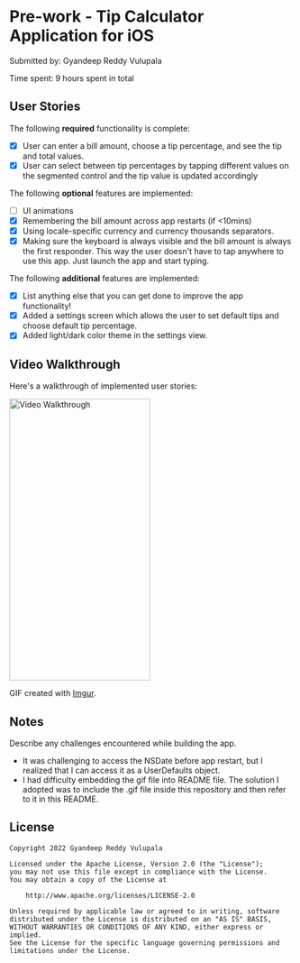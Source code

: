 # Pre-work - Tip Calculator Application for iOS

Submitted by: Gyandeep Reddy Vulupala

Time spent: 9 hours spent in total

## User Stories

The following **required** functionality is complete:

* [x] User can enter a bill amount, choose a tip percentage, and see the tip and total values.
* [x] User can select between tip percentages by tapping different values on the segmented control and the tip value is updated accordingly

The following **optional** features are implemented:

* [ ] UI animations
* [x] Remembering the bill amount across app restarts (if <10mins)
* [x] Using locale-specific currency and currency thousands separators.
* [x] Making sure the keyboard is always visible and the bill amount is always the first responder. This way the user doesn't have to tap anywhere to use this app. Just launch the app and start typing.

The following **additional** features are implemented:

- [x] List anything else that you can get done to improve the app functionality!
- [x] Added a settings screen which allows the user to set default tips and choose default tip percentage.
- [x] Added light/dark color theme in the settings view.

## Video Walkthrough

Here's a walkthrough of implemented user stories:

<img src='./tip_calculator.gif' width="250" height="500" title='Video Walkthrough' alt='Video Walkthrough' />

GIF created with [Imgur](https://imgur.com/vidgif).

## Notes

Describe any challenges encountered while building the app.
- It was challenging to access the NSDate before app restart, but I realized that I can access it as a UserDefaults object. 
- I had difficulty embedding the gif file into README file. The solution I adopted was to include the .gif file inside this
repository and then refer to it in this README.


## License

    Copyright 2022 Gyandeep Reddy Vulupala

    Licensed under the Apache License, Version 2.0 (the "License");
    you may not use this file except in compliance with the License.
    You may obtain a copy of the License at

        http://www.apache.org/licenses/LICENSE-2.0

    Unless required by applicable law or agreed to in writing, software
    distributed under the License is distributed on an "AS IS" BASIS,
    WITHOUT WARRANTIES OR CONDITIONS OF ANY KIND, either express or implied.
    See the License for the specific language governing permissions and
    limitations under the License.
